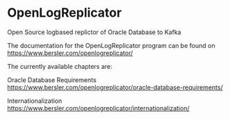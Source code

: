 # OpenLogReplicator
Open Source logbased replictor of Oracle Database to Kafka

The documentation for the OpenLogReplicator program can be found on https://www.bersler.com/openlogreplicator/

The currently available chapters are:

Oracle Database Requirements https://www.bersler.com/openlogreplicator/oracle-database-requirements/

Internationalization https://www.bersler.com/openlogreplicator/internationalization/
